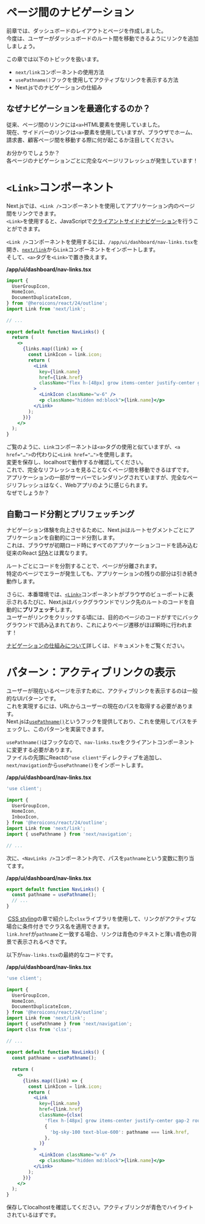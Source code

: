 # ページ間のナビゲーション
前章では、ダッシュボードのレイアウトとページを作成しました。  
今度は、ユーザーがダッシュボードのルート間を移動できるようにリンクを追加しましょう。  

この章では以下のトピックを扱います。

- `next/link`コンポーネントの使用方法
- `usePathname()`フックを使用してアクティブなリンクを表示する方法
- Next.jsでのナビゲーションの仕組み

## なぜナビゲーションを最適化するのか？
従来、ページ間のリンクには`<a>`HTML要素を使用していました。  
現在、サイドバーのリンクは`<a>`要素を使用していますが、ブラウザでホーム、請求書、顧客ページ間を移動する際に何が起こるか注目してください。  

お分かりでしょうか？  
各ページのナビゲーションごとに完全なページリフレッシュが発生しています！  

# `<Link>`コンポーネント

Next.jsでは、`<Link />`コンポーネントを使用してアプリケーション内のページ間をリンクできます。  
`<Link>`を使用すると、JavaScriptで[クライアントサイドナビゲーション](https://nextjs.org/docs/app/building-your-application/routing/linking-and-navigating#how-routing-and-navigation-works)を行うことができます。  

`<Link />`コンポーネントを使用するには、`/app/ui/dashboard/nav-links.tsx`を開き、[`next/link`](https://nextjs.org/docs/app/api-reference/components/link)から`Link`コンポーネントをインポートします。  
そして、`<a>`タグを`<Link>`で置き換えます。

**/app/ui/dashboard/nav-links.tsx**
```jsx
import {
  UserGroupIcon,
  HomeIcon,
  DocumentDuplicateIcon,
} from '@heroicons/react/24/outline';
import Link from 'next/link';
 
// ...
 
export default function NavLinks() {
  return (
    <>
      {links.map((link) => {
        const LinkIcon = link.icon;
        return (
          <Link
            key={link.name}
            href={link.href}
            className="flex h-[48px] grow items-center justify-center gap-2 rounded-md bg-gray-50 p-3 text-sm font-medium hover:bg-sky-100 hover:text-blue-600 md:flex-none md:justify-start md:p-2 md:px-3"
          >
            <LinkIcon className="w-6" />
            <p className="hidden md:block">{link.name}</p>
          </Link>
        );
      })}
    </>
  );
}
```

ご覧のように、`Link`コンポーネントは`<a>`タグの使用と似ていますが、`<a href="…">`の代わりに`<Link href="…">`を使用します。  
変更を保存し、localhostで動作するか確認してください。  
これで、完全なリフレッシュを見ることなくページ間を移動できるはずです。  
アプリケーションの一部がサーバーでレンダリングされていますが、完全なページリフレッシュはなく、Webアプリのように感じられます。  
なぜでしょうか？

## 自動コード分割とプリフェッチング
ナビゲーション体験を向上させるために、Next.jsはルートセグメントごとにアプリケーションを自動的にコード分割します。  
これは、ブラウザが初期ロード時にすべてのアプリケーションコードを読み込む従来のReact [SPA](https://developer.mozilla.org/en-US/docs/Glossary/SPA)とは異なります。  

ルートごとにコードを分割することで、ページが分離されます。  
特定のページでエラーが発生しても、アプリケーションの残りの部分は引き続き動作します。  

さらに、本番環境では、[`<Link>`](https://nextjs.org/docs/api-reference/next/link)コンポーネントがブラウザのビューポートに表示されるたびに、Next.jsはバックグラウンドでリンク先のルートのコードを自動的に**プリフェッチ**します。  
ユーザーがリンクをクリックする頃には、目的のページのコードがすでにバックグラウンドで読み込まれており、これによりページ遷移がほぼ瞬時に行われます！  

[ナビゲーションの仕組みについて](https://nextjs.org/docs/app/building-your-application/routing/linking-and-navigating#how-routing-and-navigation-works)詳しくは、ドキュメントをご覧ください。  

# パターン：アクティブリンクの表示
ユーザーが現在いるページを示すために、アクティブリンクを表示するのは一般的なUIパターンです。  
これを実現するには、URLからユーザーの現在のパスを取得する必要があります。  
Next.jsは[`usePathname()`](https://nextjs.org/docs/app/api-reference/functions/use-pathname)というフックを提供しており、これを使用してパスをチェックし、このパターンを実装できます。  

`usePathname()`はフックなので、`nav-links.tsx`をクライアントコンポーネントに変更する必要があります。  
ファイルの先頭にReactの`"use client"`ディレクティブを追加し、`next/navigation`から`usePathname()`をインポートします。  

**/app/ui/dashboard/nav-links.tsx**
```jsx
'use client';
 
import {
  UserGroupIcon,
  HomeIcon,
  InboxIcon,
} from '@heroicons/react/24/outline';
import Link from 'next/link';
import { usePathname } from 'next/navigation';
 
// ...
```

次に、`<NavLinks />`コンポーネント内で、パスを`pathname`という変数に割り当てます。

**/app/ui/dashboard/nav-links.tsx**
```jsx
export default function NavLinks() {
  const pathname = usePathname();
  // ...
}
```

 [CSS styling](https://nextjs.org/learn/dashboard-app/css-styling)の章で紹介した`clsx`ライブラリを使用して、リンクがアクティブな場合に条件付きでクラス名を適用できます。  
`link.href`が`pathname`と一致する場合、リンクは青色のテキストと薄い青色の背景で表示されるべきです。  

以下が`nav-links.tsx`の最終的なコードです。  

**/app/ui/dashboard/nav-links.tsx**
```jsx
'use client';
 
import {
  UserGroupIcon,
  HomeIcon,
  DocumentDuplicateIcon,
} from '@heroicons/react/24/outline';
import Link from 'next/link';
import { usePathname } from 'next/navigation';
import clsx from 'clsx';
 
// ...
 
export default function NavLinks() {
  const pathname = usePathname();
 
  return (
    <>
      {links.map((link) => {
        const LinkIcon = link.icon;
        return (
          <Link
            key={link.name}
            href={link.href}
            className={clsx(
              'flex h-[48px] grow items-center justify-center gap-2 rounded-md bg-gray-50 p-3 text-sm font-medium hover:bg-sky-100 hover:text-blue-600 md:flex-none md:justify-start md:p-2 md:px-3',
              {
                'bg-sky-100 text-blue-600': pathname === link.href,
              },
            )}
          >
            <LinkIcon className="w-6" />
            <p className="hidden md:block">{link.name}</p>
          </Link>
        );
      })}
    </>
  );
}
```

保存してlocalhostを確認してください。アクティブリンクが青色でハイライトされているはずです。  
